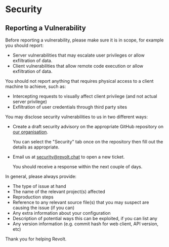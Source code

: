 # Security

## Reporting a Vulnerability

Before reporting a vulnerability, please make sure it is in scope, for example you should report:

- Server vulnerabilities that may escalate user privileges or allow exfiltration of data.
- Client vulnerabilities that allow remote code execution or allow exfiltration of data.

You should not report anything that requires physical access to a client machine to achieve, such as:

- Intercepting requests to visually affect client privilege (and not actual server privilege)
- Exfiltration of user credentials through third party sites

You may disclose security vulnerabilities to us in two different ways:

- Create a draft security advisory on the appropriate GitHub repository on [our organisation](https://github.com/revoltchat).

  You can select the "Security" tab once on the repository then fill out the details as appropriate.

- Email us at [security@revolt.chat](mailto:security@revolt.chat) to open a new ticket.

  You should receive a response within the next couple of days.

In general, please always provide:

- The type of issue at hand
- The name of the relevant project(s) affected
- Reproduction steps
- Reference to any relevant source file(s) that you may suspect are causing the issue (if you can)
- Any extra information about your configuration
- Description of potential ways this can be exploited, if you can list any
- Any version information (e.g. commit hash for web client, API version, etc)

Thank you for helping Revolt.

